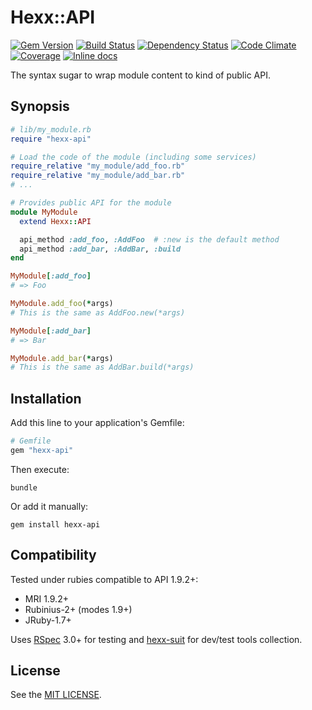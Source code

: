 Hexx::API
=========

[![Gem Version](https://img.shields.io/gem/v/hexx-api.svg?style=flat)][gem]
[![Build Status](https://img.shields.io/travis/nepalez/hexx-api/master.svg?style=flat)][travis]
[![Dependency Status](https://img.shields.io/gemnasium/nepalez/hexx-api.svg?style=flat)][gemnasium]
[![Code Climate](https://img.shields.io/codeclimate/github/nepalez/hexx-api.svg?style=flat)][codeclimate]
[![Coverage](https://img.shields.io/coveralls/nepalez/hexx-api.svg?style=flat)][coveralls]
[![Inline docs](http://inch-ci.org/github/nepalez/hexx-api.svg)][inch]

[codeclimate]: https://codeclimate.com/github/nepalez/hexx-api
[coveralls]: https://coveralls.io/r/nepalez/hexx-api
[gem]: https://rubygems.org/gems/hexx-api
[gemnasium]: https://gemnasium.com/nepalez/hexx-api
[travis]: https://travis-ci.org/nepalez/hexx-api
[inch]: https://inch-ci.org/github/nepalez/hexx-api

The syntax sugar to wrap module content to kind of public API.

Synopsis
--------

```ruby
# lib/my_module.rb
require "hexx-api"

# Load the code of the module (including some services)
require_relative "my_module/add_foo.rb"
require_relative "my_module/add_bar.rb"
# ...

# Provides public API for the module
module MyModule
  extend Hexx::API

  api_method :add_foo, :AddFoo  # :new is the default method
  api_method :add_bar, :AddBar, :build
end
```

```ruby
MyModule[:add_foo]
# => Foo

MyModule.add_foo(*args)
# This is the same as AddFoo.new(*args)

MyModule[:add_bar]
# => Bar

MyModule.add_bar(*args)
# This is the same as AddBar.build(*args)
```

Installation
------------

Add this line to your application's Gemfile:

```ruby
# Gemfile
gem "hexx-api"
```

Then execute:

```
bundle
```

Or add it manually:

```
gem install hexx-api
```

Compatibility
-------------

Tested under rubies compatible to API 1.9.2+:

* MRI 1.9.2+
* Rubinius-2+ (modes 1.9+)
* JRuby-1.7+

Uses [RSpec] 3.0+ for testing and [hexx-suit] for dev/test tools collection.

[RSpec]: http://rspec.info/
[hexx-suit]: http://github.com/nepalez/hexx-suit

License
-------

See the [MIT LICENSE](LICENSE).
